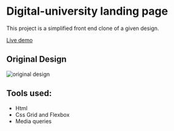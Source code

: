 # Digital-university landing page

This project is a simplified front end clone of a given design.

[Live demo](https://cinarb2.github.io/digital-university/)

## Original Design

![original design](./assets/design.png)

## Tools used:

* Html
* Css Grid and Flexbox
* Media queries

